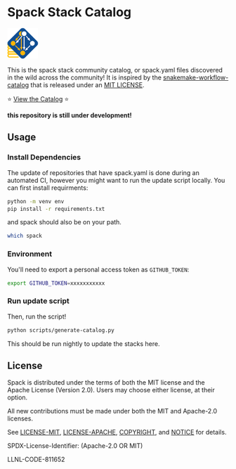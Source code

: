 # Spack Stack Catalog

![assets/img/spack-stacks-blue.png](assets/img/spack-stacks-blue.png)

This is the spack stack community catalog, or spack.yaml files discovered
in the wild across the community! It is inspired by the [snakemake-workflow-catalog](https://github.com/snakemake/snakemake-workflow-catalog)
that is released under an [MIT LICENSE](.github/SNAKEMAKE-LICENSE).

⭐ [View the Catalog](https://spack.github.io/spack-stack-catalog/) ⭐

**this repository is still under development!**

## Usage

### Install Dependencies

The update of repositories that have spack.yaml is done during an automated CI,
however you might want to run the update script locally. You can first install
requirments:

```bash
python -m venv env
pip install -r requirements.txt
```

and spack should also be on your path.

```bash
which spack
```

### Environment

You'll need to export a personal access token as `GITHUB_TOKEN`:

```bash
export GITHUB_TOKEN=xxxxxxxxxxx
```

### Run update script

Then, run the script!

```bash
python scripts/generate-catalog.py
```

This should be run nightly to update the stacks here.

## License

Spack is distributed under the terms of both the MIT license and the
Apache License (Version 2.0). Users may choose either license, at their
option.

All new contributions must be made under both the MIT and Apache-2.0
licenses.

See [LICENSE-MIT](https://github.com/spack/spack/blob/develop/LICENSE-MIT),
[LICENSE-APACHE](https://github.com/spack/spack/blob/develop/LICENSE-APACHE),
[COPYRIGHT](https://github.com/spack/spack/blob/develop/COPYRIGHT), and
[NOTICE](https://github.com/spack/spack/blob/develop/NOTICE) for details.

SPDX-License-Identifier: (Apache-2.0 OR MIT)

LLNL-CODE-811652
